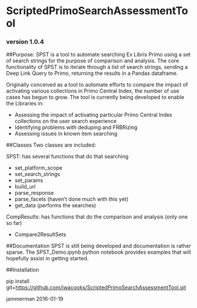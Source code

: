 # ScriptedPrimoSearchAssessmentTool
### version 1.0.4

##Purpose:
SPST is a tool to automate searching Ex Libris Primo using a set of search strings for the purpose of comparison and analysis. The core functionality of SPST is to iterate through a list of search strings, sending a Deep Link Query to Primo, returning the results in a Pandas dataframe.

Originally conceived as a tool to automate efforts to compare the impact of activating various collections in Primo Central Index, the number of use cases has begun to grow. The tool is currently being developed to enable the Libraries in:

* Assessing the impact of activating particular Primo Central Index collections on the user search experience
* Identifying problems with deduping and FRBRizing
* Assessing issues in known item searching


##Classes
Two classes are included:

SPST: has several functions that do that searching

* 	set_platform_scope
* 	set_search_strings
* 	set_params
* 	build_url
* 	parse_response
* 	parse_facets (haven’t done much with this yet)
* 	get_data (performs the searches)

CompResults: has functions that do the comparison and analysis (only one so far)

* Compare2ResultSets

##Documentation
SPST is still being developed and documentation is rather sparse. The SPST_Demo.ipynb python notebook provides examples that will hopefully assist in getting started. 

##Installation

pip install git+https://github.com/jwacooks/ScriptedPrimoSearchAssessmentTool.git


jammerman
2016-01-19



  
